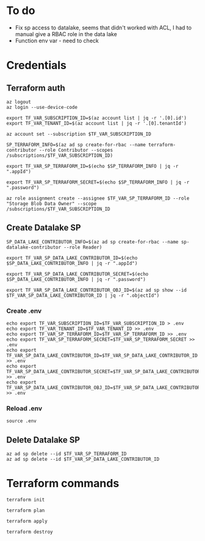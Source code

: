 # To do
- Fix sp access to datalake, seems that didn't worked with ACL, I had to manual give a RBAC role in the data lake
- Function env var - need to check

# Credentials 

## Terraform auth

```
az logout
az login --use-device-code

export TF_VAR_SUBSCRIPTION_ID=$(az account list | jq -r '.[0].id')
export TF_VAR_TENANT_ID=$(az account list | jq -r '.[0].tenantId')

az account set --subscription $TF_VAR_SUBSCRIPTION_ID

SP_TERRAFORM_INFO=$(az ad sp create-for-rbac --name terraform-contributor --role Contributor --scopes /subscriptions/$TF_VAR_SUBSCRIPTION_ID)

export TF_VAR_SP_TERRAFORM_ID=$(echo $SP_TERRAFORM_INFO | jq -r ".appId")

export TF_VAR_SP_TERRAFORM_SECRET=$(echo $SP_TERRAFORM_INFO | jq -r ".password")

az role assignment create --assignee $TF_VAR_SP_TERRAFORM_ID --role "Storage Blob Data Owner" --scope /subscriptions/$TF_VAR_SUBSCRIPTION_ID
```

## Create Datalake SP

```
SP_DATA_LAKE_CONTRIBUTOR_INFO=$(az ad sp create-for-rbac --name sp-datalake-contributor --role Reader)

export TF_VAR_SP_DATA_LAKE_CONTRIBUTOR_ID=$(echo $SP_DATA_LAKE_CONTRIBUTOR_INFO | jq -r ".appId")

export TF_VAR_SP_DATA_LAKE_CONTRIBUTOR_SECRET=$(echo $SP_DATA_LAKE_CONTRIBUTOR_INFO | jq -r ".password")

export TF_VAR_SP_DATA_LAKE_CONTRIBUTOR_OBJ_ID=$(az ad sp show --id $TF_VAR_SP_DATA_LAKE_CONTRIBUTOR_ID | jq -r ".objectId")
```

### Create .env
```
echo export TF_VAR_SUBSCRIPTION_ID=$TF_VAR_SUBSCRIPTION_ID > .env
echo export TF_VAR_TENANT_ID=$TF_VAR_TENANT_ID >> .env
echo export TF_VAR_SP_TERRAFORM_ID=$TF_VAR_SP_TERRAFORM_ID >> .env
echo export TF_VAR_SP_TERRAFORM_SECRET=$TF_VAR_SP_TERRAFORM_SECRET >> .env
echo export TF_VAR_SP_DATA_LAKE_CONTRIBUTOR_ID=$TF_VAR_SP_DATA_LAKE_CONTRIBUTOR_ID >> .env
echo export TF_VAR_SP_DATA_LAKE_CONTRIBUTOR_SECRET=$TF_VAR_SP_DATA_LAKE_CONTRIBUTOR_SECRET >> .env
echo export TF_VAR_SP_DATA_LAKE_CONTRIBUTOR_OBJ_ID=$TF_VAR_SP_DATA_LAKE_CONTRIBUTOR_OBJ_ID >> .env
```

### Reload .env
```
source .env 
```

## Delete Datalake SP
```
az ad sp delete --id $TF_VAR_SP_TERRAFORM_ID
az ad sp delete --id $TF_VAR_SP_DATA_LAKE_CONTRIBUTOR_ID
```

# Terraform commands

```
terraform init

terraform plan

terraform apply

terraform destroy
```
